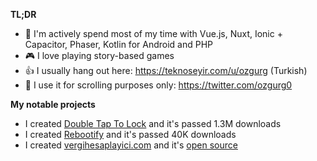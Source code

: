 **TL;DR**
- 🔭  I'm actively spend most of my time with Vue.js, Nuxt, Ionic + Capacitor, Phaser, Kotlin for Android and PHP
- 🎮  I love playing story-based games
- 👍  I usually hang out here: https://teknoseyir.com/u/ozgurg (Turkish)
- 📜  I use it for scrolling purposes only: https://twitter.com/ozgurg0


**My notable projects**
- I created [Double Tap To Lock](https://dttl.page.link/store) and it's passed 1.3M downloads
- I created [Rebootify](https://rebootify.page.link/store) and it's passed 40K downloads
- I created [vergihesaplayici.com](https://vergihesaplayici.com/) and it's [open source](https://github.com/ozgurg/vergihesaplayici.com)

